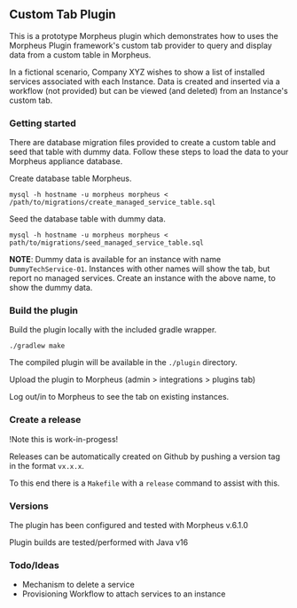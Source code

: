 ## Custom Tab Plugin

This is a prototype Morpheus plugin which demonstrates how to uses
the Morpheus Plugin framework's custom tab provider to query and 
display data from a custom table in Morpheus.

In a fictional scenario, Company XYZ wishes to show a list of installed
services associated with each Instance. Data is created and inserted via a 
workflow (not provided) but can be viewed (and deleted) from an
Instance's custom tab.

### Getting started

There are database migration files provided to create a custom table and seed that table with dummy data.
Follow these steps to load the data to your Morpheus appliance database.

Create database table Morpheus.

```
mysql -h hostname -u morpheus morpheus < /path/to/migrations/create_managed_service_table.sql
```
Seed the database table with dummy data.

```
mysql -h hostname -u morpheus morpheus < path/to/migrations/seed_managed_service_table.sql
```

**NOTE**: Dummy data is available for an instance with name `DummyTechService-01`. 
Instances with other names will show the tab, but report no managed services. 
Create an instance with the above name, to show the dummy data.

### Build the plugin

Build the plugin locally with the included gradle wrapper.

```
./gradlew make
```

The compiled plugin will be available in the `./plugin` directory. 

Upload the plugin to Morpheus (admin > integrations > plugins tab)

Log out/in to Morpheus to see the tab on existing instances.

### Create a release

!Note this is work-in-progess!

Releases can be automatically created on Github by pushing a version tag
in the format `vx.x.x`.

To this end there is a `Makefile` with a `release` command to assist with this.

### Versions

The plugin has been configured and tested with Morpheus v.6.1.0

Plugin builds are tested/performed with Java v16

### Todo/Ideas

* Mechanism to delete a service
* Provisioning Workflow to attach services to an instance